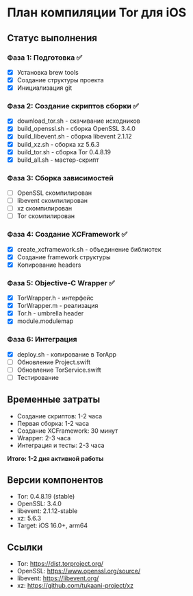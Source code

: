# План компиляции Tor для iOS

## Статус выполнения

### Фаза 1: Подготовка ✅
- [x] Установка brew tools
- [x] Создание структуры проекта
- [x] Инициализация git

### Фаза 2: Создание скриптов сборки ✅
- [x] download_tor.sh - скачивание исходников
- [x] build_openssl.sh - сборка OpenSSL 3.4.0
- [x] build_libevent.sh - сборка libevent 2.1.12
- [x] build_xz.sh - сборка xz 5.6.3
- [x] build_tor.sh - сборка Tor 0.4.8.19
- [x] build_all.sh - мастер-скрипт

### Фаза 3: Сборка зависимостей
- [ ] OpenSSL скомпилирован
- [ ] libevent скомпилирован
- [ ] xz скомпилирован
- [ ] Tor скомпилирован

### Фаза 4: Создание XCFramework ✅
- [x] create_xcframework.sh - объединение библиотек
- [x] Создание framework структуры
- [x] Копирование headers

### Фаза 5: Objective-C Wrapper ✅
- [x] TorWrapper.h - интерфейс
- [x] TorWrapper.m - реализация
- [x] Tor.h - umbrella header
- [x] module.modulemap

### Фаза 6: Интеграция
- [x] deploy.sh - копирование в TorApp
- [ ] Обновление Project.swift
- [ ] Обновление TorService.swift
- [ ] Тестирование

## Временные затраты

- Создание скриптов: 1-2 часа
- Первая сборка: 1-2 часа
- Создание XCFramework: 30 минут
- Wrapper: 2-3 часа
- Интеграция и тесты: 2-3 часа

**Итого: 1-2 дня активной работы**

## Версии компонентов

- Tor: 0.4.8.19 (stable)
- OpenSSL: 3.4.0
- libevent: 2.1.12-stable
- xz: 5.6.3
- Target: iOS 16.0+, arm64

## Ссылки

- Tor: https://dist.torproject.org/
- OpenSSL: https://www.openssl.org/source/
- libevent: https://libevent.org/
- xz: https://github.com/tukaani-project/xz
